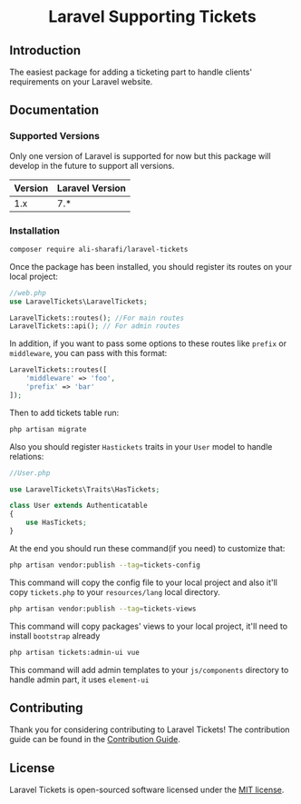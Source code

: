 # <p align="center">Laravel Supporting Tickets</p>

## Introduction

The easiest package for adding a ticketing part to handle clients' requirements on your Laravel website.

## Documentation

### Supported Versions

Only one version of Laravel is supported for now but this package will develop in the future to support all versions.

| Version | Laravel Version |
|---- |----|
| 1.x | 7.*

### Installation

```bash
composer require ali-sharafi/laravel-tickets
```

Once the package has been installed, you should register its routes on your local project:

```php
//web.php
use LaravelTickets\LaravelTickets;

LaravelTickets::routes(); //For main routes 
LaravelTickets::api(); // For admin routes
```

In addition, if you want to pass some options to these routes like `prefix` or `middleware`, you can pass with this format:

```php
LaravelTickets::routes([
    'middleware' => 'foo',
    'prefix' => 'bar'
]);
```

Then to add tickets table run:

```bash
php artisan migrate
```

Also you should register `Hastickets` traits in your `User` model to handle relations:

```php
//User.php

use LaravelTickets\Traits\HasTickets;

class User extends Authenticatable
{
    use HasTickets;
}
```

At the end you should run these command(if you need) to customize that:

```bash
php artisan vendor:publish --tag=tickets-config
```

This command will copy the config file to your local project and also it'll copy `tickets.php` to your `resources/lang` local directory.

```bash
php artisan vendor:publish --tag=tickets-views
```

This command will copy packages' views to your local project, it'll need to install `bootstrap` already

```bash
php artisan tickets:admin-ui vue
```

This command will add admin templates to your `js/components` directory to handle admin part, it uses `element-ui`

## Contributing

Thank you for considering contributing to Laravel Tickets! The contribution guide can be found in the [Contribution Guide](CONTRIBUTING.md).

## License

Laravel Tickets is open-sourced software licensed under the [MIT license](LICENSE.md).
